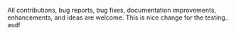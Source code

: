  All contributions, bug reports, bug fixes, documentation improvements, enhancements, and ideas are welcome.
This is nice change for the testing..
asdf